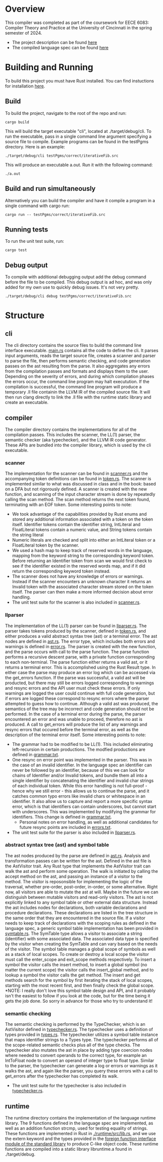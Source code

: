 # Overview
This compiler was completed as part of the coursework for EECE 6083: Compiler Theory and Practice at the
University of Cincinnati in the spring semester of 2024.
- The project description can be found [here](./project.pdf)
- The compiled language spec can be found [here](./projectLanguage.pdf)

# Building and Running
To build this project you must have Rust installed. You can find instuctions for installation [here](https://www.rust-lang.org/tools/install).

## Build
To build the project, navigate to the root of the repo and run:
```
cargo build
```
This will build the target executable "cli", located at ./target/debug/cli. To run the executable, pass
in a single command line argument specifying a source file to compile. Example programs can be found in the testPgms
directory. Here is an example:
```
./target/debug/cli testPgms/correct/iterativeFib.src
```
This will produce an executable a.out. Run it with the following command:
```
./a.out
```

## Build and run simultaneously
Alternatively you can build the compiler and have it compile a program in a single command with cargo run:
```
cargo run -- testPgms/correct/iterativeFib.src
```

## Running tests
To run the unit test suite, run:
```
cargo test
```

## Debug output
To compile with additional debugging output add the debug command before the file to be compiled. This
debug output is ad hoc, and was only added for my own use to quickly debug issues. It's not very
pretty.
```
./target/debug/cli debug testPgms/correct/iterativeFib.src
```
# Structure
## cli
The cli directory contains the source files to build the command line interface executable.
[main.rs](./cli/src/main.rs) contains all the code to define the cli. It parses input arguments,
reads the target source file, creates a scanner and parser to parse the file, then performs semantic checking,
and code generation passes on the ast resulting from the parse. It also aggregates any errors from the compilation
passes and formats and displays them to the user. Depending on the severity of errors, and during which compilation
phases the errors occur, the command line program may halt executution. If the compilation is successful, the
command line program will produce a temporary .ll file containin the LLVM IR of the compiled source file. It will
then run clang directly to link the .ll file with the runtime static library and create an executable.
## compiler
The compiler directory contains the implementations for all of the compilation passes. This includes the scanner,
the LL(1) parser, the semantic checker (aka typechecker), and the LLVM IR code generator. These APIs are bundled into
the compiler library, which is used by the cli executable.
### scanner
The implementation for the scanner can be found in [scanner.rs](./compiler/src/scanner.rs) and the accompanying
token definitions can be found in [token.rs](./compiler/src/token.rs). The scanner is implemented similar to
what was discussed in class and in the book: based on a DFA but not rigorously defined. A scanner is created with
the new function, and scanning of the input character stream is done by repeatedly calling the scan method. The scan method
returns the next token found, terminating with an EOF token. Some interesting points to note:
- We took advantage of the capabilities provided by Rust enums and stored any additional information associated with a token
on the token itself. Identifier tokens contain the identifier string, IntLiteral and FloatLiteral tokens contain a numeric value,
and String tokens contain the string literal
- Numeric literals are checked and split into either an IntLiteral token or a FloatLiteral token by the scanner.
- We used a hash map to keep track of reserved words in the language, mapping from the keyword string to the corresponding
keyword token. Before returning an Identifier token from scan we would first check to see if the identifier existed in the
reserved words map, and if it did return the corresponding keyword token instead.
- The scanner does not have any knowledge of errors or warnings. Instead if the scanner encounters an unknown character it
returns an Invalid token with the associated character stream stored on the token itself. The parser can then make a more
informed decision about error handling.
- The unit test suite for the scanner is also included in [scanner.rs](./compiler/src/scanner.rs).
### llparser
The implementation of the LL(1) parser can be found in [llparser.rs](./compiler/src/llparser.rs). The parser takes
tokens produced by the scanner, defined in [token.rs](./compiler/src/token.rs), and either produces a valid abstract
syntax tree (ast) or a terminal error. The ast nodes are defined in [ast.rs](./compiler/src/ast.rs). The error type,
which includes both errors and warnings is defined in [error.rs](./compiler/src/error.rs). The parser is created with
the new function, and the parse occurs with call to the parse function. The parse function performs a recursive descent
parse, with a private function corresponding to each non-terminal. The parse function either returns a valid ast, or it
returns a terminal error. This is accomplished using the Rust Result type. In either case the parse may produce an error
log which can be accessed via the get_errors function. If the parse was successful, a valid ast will be producted, but
there may still be errors logged corresponding to warnings and resync errors and the API user must check these errors.
If only warnings are logged the user could continue with full code generation, but if errors are logged these correspond
to resync errors where the parser attempted to guess how to continue. Although a valid ast was produced, the semantics of
the tree may be incorrect and code generation should not be performed. In the case of a terminal error during the parse, the
parser encountered an error and was unable to proceed, therefore no ast is produced. A call to get_errors will produce the list
of any warnings and resync errors that occured before the terminal error, as well as the description of the terminal error itself.
Some interesting points to note:
- The grammar had to be modified to be LL(1). This included eliminating left-recursion in certain productions. The modfied productions
are defined in [grammar.txt](./grammar.txt).
- One resync on error point was implemented in the parser. This was in the case of an invalid identifier. In the language spec
an identifier can never be followed by an identifier, because of this we can look for chains of Identifier and/or Invalid tokens, and
bundle them all into a single identifier by concatenating the identifier and invalid char strings of each individual token. While
this error handling is not full-proof - hence why we still error - this allows us to continue the parse, and it catches common typo
errors like invalid chars or whitespace in an identifier. It also allow us to capture and report a more specific syntax error, which
is that identifiers can contain underscores, but cannot start with underscores. This was implemented by modifying the grammar for
identifiers. This change is defined in [grammar.txt](./grammar.txt).
    - Personal notes on error handling, as well as additional candidates for future resync points are included in [errors.txt](./errors.txt).
- The unit test suite for the parser is also included in [llparser.rs](./compiler/src/llparser.rs).
### abstract syntax tree (ast) and symbol table
The ast nodes produced by the parse are defined in [ast.rs](./compiler/src/ast.rs). Analysis and transformation passes can be written
for the ast. Defined in the ast file is the AstVisitor trait. Any Rust type that implements the AstVisitor trait can walk the ast
and perform some operation. The walk is initiated by calling the accept method on the ast, and passing an instance of a visitor to the
method. The visitor is reposonsible for implementing the logic of the traversal, whether pre-order, post-order, in-order, or some
alternative. Right now, all visitors are able to mutate the ast at will. Maybe in the future we can distinguish between mutable visitors
and read-only visitors.
The ast is not explicitly linked to any symbol table or other external data structure. Instead the ast includes nodes for declarations, both
variable declarations and procedure declarations. These declarations are listed in the tree structure in the same order that they are encountered
in the source file. If a visitor needs to keep track of declarations with the scoping rules as defined in the language spec, a generic symbol table
implementation has been provided in [symtable.rs](./compiler/src/symtable.rs). The SymTable type allows a visitor to associate a string (identifier)
with some associated data. The associated data type is specified by the visitor when creating the SymTable and can vary based on the needs of the
visitor. The symbol table manages a global scope of symbols as well as a stack of local scopes. To create or destroy a local scope the visitor
must call the enter_scope and exit_scope methods respectively. To insert a symbol the visitor calls the insert method, to insert a global symbol
(no matter the current scope) the visitor calls the insert_global method, and to lookup a symbol the visitor calls the get method. The insert and get
methods search for the symbol by first iterating the stack of local scopes, starting with the most recent first, and then finally check the global
scope.
*NOTE: I really don't love this symbol table design and API, and it probably isn't the easiest to follow if you look at the code, but for the time
being it gets the job done. So sorry in advance for those who try to understand it!
### semantic checking
The semantic checking is performed by the TypeChecker, which is an AstVisitor defined in [typechecker.rs](./compiler/src/typechecker.rs). The typechecker
uses a definition of types provided in [types.rs](./compiler/src/types.rs). The typechecker utilizes a symbol table instance that maps identifier strings
to a Types type. The typechecker performs all of the scope-related semantic checks plus all of the type checks. The typechecker also mutates the ast in
place by adding type coercion nodes where needed to convert operands to the correct type, for example an IntToFloat node to convert an operand of integer
type to float type. Similar to the parser, the typechecker can generate a log or errors or warnings as it walks the ast, and again like the parser, you
query these errors with a call to get_errors after the typechecker has completed its walk.
- The unit test suite for the typechecker is also included in [typechecker.rs](./compiler/src/typechecker.rs).
## runtime
The runtime directory contains the implementation of the language runtime library. The 9 functions defined in the
language spec are implemented, as well as an addition function strcmp, used for testing equality of strings. These
functions are implemented in Rust in [./runtime/src/lib.rs](./runtime/src/lib.rs), and we use the extern keyword and
the types provided in the [foreign function interface module of the standard library](https://doc.rust-lang.org/std/ffi/)
to produce C-like object code. These runtime functions are compiled into a static library libruntime.a found in ./target/debug.
